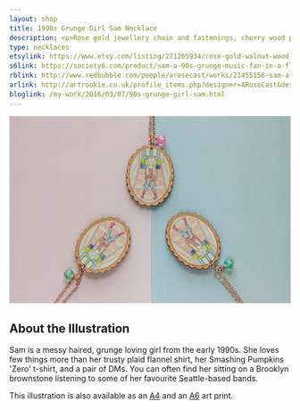 ```yaml
---
layout: shop
title: 1990s Grunge Girl Sam Necklace
description: <p>Rose gold jewellery chain and fastenings, cherry wood pendant printed with a watercolour illustration with protective gloss seal. Hand assembled with a blue decorative bead.</p>
type: necklaces
etsylink: https://www.etsy.com/listing/271265934/rose-gold-walnut-wood-pendant-necklace
s6link: https://society6.com/product/sam-a-90s-grunge-music-fan-in-a-flannel-shirt-band-t-shirt-dm-boots_print#1=45
rblink: http://www.redbubble.com/people/arosecast/works/21455156-sam-a-90s-grunge-music-fan-in-a-flannel-shirt-band-t-shirt-dm-boots
arlink: http://artrookie.co.uk/profile_items.php?designer=ARoseCast&design=8861
bloglink: /my-work/2016/03/07/90s-grunge-girl-sam.html
---
```


<div class="carosel">
    <img src="/assets/shop/sam-grunge-girl-rose-gold-wooden-necklace.jpg" alt="Rose Gold and Wooden Pendant Necklace with a printed illustration of 1990s Grunge Girl Sam, hand-made by A Rose Cast" title="Rose Gold and Wooden Pendant Necklace with a printed illustration of 1990s Grunge Girl Sam, hand-made by @arosecast">
</div>

<h2>About the Illustration</h2>
<p>Sam is a messy haired, grunge loving girl from the early 1990s. She loves few things more than her trusty plaid flannel shirt, her Smashing Pumpkins 'Zero' t-shirt, and a pair of DMs. You can often find her sitting on a Brooklyn brownstone listening to some of her favourite Seattle-based bands.</p>

This illustration is also available as an [A4](/shop/sam-grunge-girl-a4-art-print.html) and an [A6]() art print.